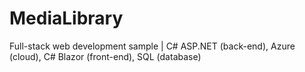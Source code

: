 # MediaLibrary
Full-stack web development sample | C# ASP.NET (back-end), Azure (cloud), C# Blazor (front-end), SQL (database)

